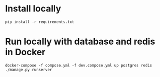 # Install locally
    pip install -r requirements.txt
    
# Run locally with database and redis in Docker

    docker-compose -f compose.yml -f dev.compose.yml up postgres redis
    ./manage.py runserver
